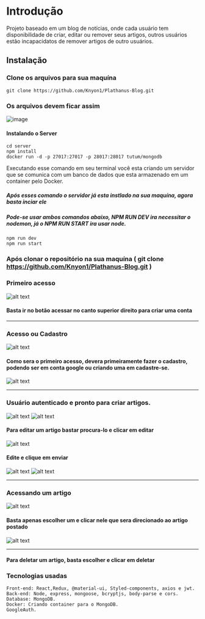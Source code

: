 # Introdução

Projeto baseado em um blog de notícias, onde cada usuário tem disponibilidade de criar, editar ou remover seus artigos, outros usuários estão incapacidatos de remover artigos de outro usuários.

## Instalação

### Clone os arquivos para sua maquína
    git clone https://github.com/Knyon1/Plathanus-Blog.git
    
### Os arquivos devem ficar assim
![image](https://user-images.githubusercontent.com/71739468/131248162-ae996da9-48ab-4f9e-92ac-8ab13951de83.png)

#### Instalando o Server
    cd server
    npm install
    docker run -d -p 27017:27017 -p 28017:28017 tutum/mongodb
    
    
Executando esse comando em seu terminal você esta criando um servidor que se comunica com um banco de dados que esta armazenado em um container pelo Docker.



#### 

        
 
##### Após esses comando o servidor já esta instlado na sua maquína, agora basta inciar ele

##### Pode-se usar ambos comandos abaixo, NPM RUN DEV ira necessitar o nodemon, já o NPM RUN START ira usar node.
    npm run dev
    npm run start


        

    

### Após clonar o repositório na sua maquína ( git clone https://github.com/Knyon1/Plathanus-Blog.git )


### Primeiro acesso

![alt text](https://i.imgur.com/bmkxJ9V.png)

#### Basta ir no botão acessar no canto superior direito para criar uma conta
______________________________________________________________________________________________________

### Acesso ou Cadastro

![alt text](https://i.imgur.com/AMLWgJx.png)

#### Como sera o primeiro acesso, devera primeiramente fazer o cadastro, podendo ser em conta google ou criando uma em cadastre-se.

![alt text](https://i.imgur.com/Bc71BDD.png)
______________________________________________________________________________________________________

### Usuário autenticado e pronto para criar artigos.

![alt text](https://i.imgur.com/kgsXKEY.png)
![alt text](https://i.imgur.com/qifChDk.png)
#### Para editar um artigo bastar procura-lo e clicar em editar 

![alt text](https://i.imgur.com/GePQqJn.pn)
#### Edite e clique em enviar

![alt text](https://i.imgur.com/o0RgfLh.png)
![alt text](https://i.imgur.com/g6Pslw5.png)

______________________________________________________________________________________________________

### Acessando um artigo

![alt text](https://i.imgur.com/xtTe9Tk.png)

#### Basta apenas escolher um e clicar nele que sera direcionado ao artigo postado
![alt text](https://i.imgur.com/Zlvyhco.png)

______________________________________________________________________________________________________

#### Para deletar um artigo, basta escolher e clicar em deletar


### Tecnologias usadas
    Front-end: React,Redux, @material-ui, Styled-components, axios e jwt.
    Back-end: Node, express, mongoose, bcryptjs, body-parse e cors.
    Database: MongoDB.
    Docker: Criando container para o MongoDB.
    GoogleAuth.
    


